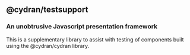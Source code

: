 ## @cydran/testsupport

### An unobtrusive Javascript presentation framework

This is a supplementary library to assist with testing of components built using the @cydran/cydran library.